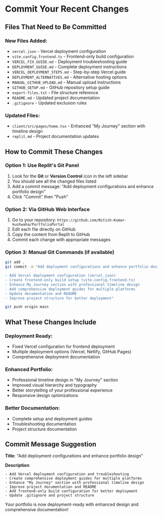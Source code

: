 # Commit Your Recent Changes

## Files That Need to Be Committed

### New Files Added:
- `vercel.json` - Vercel deployment configuration
- `vite.config.frontend.ts` - Frontend-only build configuration
- `VERCEL_FIX_GUIDE.md` - Deployment troubleshooting guide
- `DEPLOYMENT_GUIDE.md` - Complete deployment instructions
- `VERCEL_DEPLOYMENT_STEPS.md` - Step-by-step Vercel guide
- `DEPLOYMENT_ALTERNATIVES.md` - Alternative hosting options
- `MANUAL_GITHUB_UPLOAD.md` - Manual upload instructions
- `GITHUB_SETUP.md` - GitHub repository setup guide
- `export-files.txt` - File structure reference
- `README.md` - Updated project documentation
- `.gitignore` - Updated exclusion rules

### Updated Files:
- `client/src/pages/home.tsx` - Enhanced "My Journey" section with timeline design
- `replit.md` - Project documentation updates

## How to Commit These Changes

### Option 1: Use Replit's Git Panel
1. Look for the **Git** or **Version Control** icon in the left sidebar
2. You should see all the changed files listed
3. Add a commit message: "Add deployment configurations and enhance portfolio design"
4. Click "Commit" then "Push"

### Option 2: Via GitHub Web Interface
1. Go to your repository: `https://github.com/Nitish-Kumar-kushwaha/PortfolioPortal`
2. Edit each file directly on GitHub
3. Copy the content from Replit to GitHub
4. Commit each change with appropriate messages

### Option 3: Manual Git Commands (if available)
```bash
git add .
git commit -m "Add deployment configurations and enhance portfolio design

- Add Vercel deployment configuration (vercel.json)
- Create frontend-only build setup (vite.config.frontend.ts)
- Enhance My Journey section with professional timeline design
- Add comprehensive deployment guides for multiple platforms
- Update documentation and README
- Improve project structure for better deployment"

git push origin main
```

## What These Changes Include

### Deployment Ready:
- Fixed Vercel configuration for frontend deployment
- Multiple deployment options (Vercel, Netlify, GitHub Pages)
- Comprehensive deployment documentation

### Enhanced Portfolio:
- Professional timeline design in "My Journey" section
- Improved visual hierarchy and typography
- Better storytelling of your professional experience
- Responsive design optimizations

### Better Documentation:
- Complete setup and deployment guides
- Troubleshooting documentation
- Project structure documentation

## Commit Message Suggestion

**Title**: "Add deployment configurations and enhance portfolio design"

**Description**:
```
- Add Vercel deployment configuration and troubleshooting
- Create comprehensive deployment guides for multiple platforms
- Enhance "My Journey" section with professional timeline design
- Improve project documentation and README
- Add frontend-only build configuration for better deployment
- Update .gitignore and project structure
```

Your portfolio is now deployment-ready with enhanced design and comprehensive documentation!